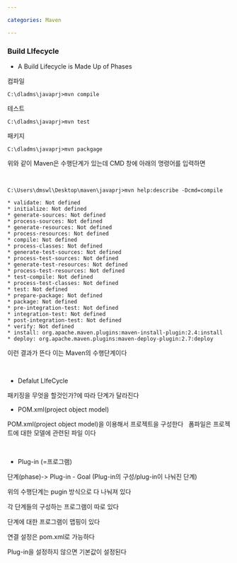 ```yaml
---

categories: Maven

---
```



### Build LIfecycle

- A Build Lifecycle is Made Up of Phases

컴파일 

```
C:\dladms\javaprj>mvn compile

```
테스트 

```
C:\dladms\javaprj>mvn test

```
패키지 

```
C:\dladms\javaprj>mvn packgage
```
위와 같이 Maven은 수행단계가 있는데  CMD 창에 아래의 명령어를 입력하면

&nbsp;

```
C:\Users\dmswl\Desktop\maven\javaprj>mvn help:describe -Dcmd=compile
```

```
* validate: Not defined
* initialize: Not defined
* generate-sources: Not defined
* process-sources: Not defined
* generate-resources: Not defined
* process-resources: Not defined
* compile: Not defined
* process-classes: Not defined
* generate-test-sources: Not defined
* process-test-sources: Not defined
* generate-test-resources: Not defined
* process-test-resources: Not defined
* test-compile: Not defined
* process-test-classes: Not defined
* test: Not defined
* prepare-package: Not defined
* package: Not defined
* pre-integration-test: Not defined
* integration-test: Not defined
* post-integration-test: Not defined
* verify: Not defined
* install: org.apache.maven.plugins:maven-install-plugin:2.4:install
* deploy: org.apache.maven.plugins:maven-deploy-plugin:2.7:deploy

```
이런 결과가 뜬다 이는 Maven의 수행단계이다 

&nbsp;
- Defalut LIfeCycle

패키징을 무엇을 할것인가?에 따라 단계가 달라진다
&nbsp;

- POM.xml(project object model)

POM.xml(project object model)을 이용해서 프로젝트을 구성한다
&nbsp;
폼파일은 프로젝트에 대한 모델에 관련된 파일 이다

&nbsp;
- Plug-in (=프로그램)

단계(phase)-> Plug-in - Goal (Plug-in의 구성/plug-in이 나눠진 단계)

위의 수행단계는  pugin 방식으로 다 나눠져 있다 
 
각 단계들의 구성하는 프로그램이 따로 있다 

단계에 대한 프로그램이 맵핑이 있다

연결 설정은 pom.xml로 가능하다 


Plug-in을 설정하지 않으면 기본값이 설정된다 









